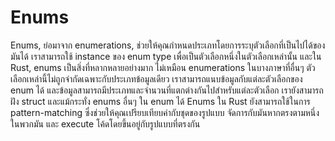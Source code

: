 # Enums

Enums, ย่อมาจาก enumerations, ช่วยให้คุณกำหนดประเภทโดยการระบุตัวเลือกที่เป็นไปได้ของมันได้ เราสามารถใช้ instance ของ enum type เพื่อเป็นตัวเลือกหนึ่งในตัวเลือกเหล่านั้น และใน Rust, enums เป็นสิ่งที่หลากหลายอย่างมาก ไม่เหมือน enumerations ในบางภาษาที่อื่นๆ ตัวเลือกเหล่านี้ไม่ถูกจำกัดเฉพาะกับประเภทข้อมูลเดียว เราสามารถแนบข้อมูลกับแต่ละตัวเลือกของ enum ได้ และข้อมูลสามารถมีประเภทและจำนวนที่แตกต่างกันไปสำหรับแต่ละตัวเลือก เรายังสามารถฝัง struct และแม้กระทั่ง enums อื่นๆ ใน enum ได้ Enums ใน Rust ยังสามารถใช้ในการ pattern-matching ซึ่งช่วยให้คุณเปรียบเทียบค่ากับชุดของรูปแบบ จัดการกับมันหากตรงตามหนึ่งในพวกมัน และ execute โค้ดโดยขึ้นอยู่กับรูปแบบที่ตรงกัน